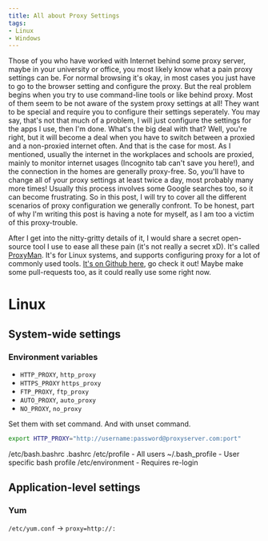 ```yaml
---
title: All about Proxy Settings
tags:
- Linux
- Windows
---
```


Those of you who have worked with Internet behind some proxy server, maybe in your university or office, you most likely know what a pain proxy settings can be. For normal browsing it's okay, in most cases you just have to go to the browser setting and configure the proxy. But the real problem begins when you try to use command-line tools or like behind proxy. Most of them seem to be not aware of the system proxy settings at all! They want to be special and require you to configure their settings seperately. You may say, that's not that much of a problem, I will just configure the settings for the apps I use, then I'm done. What's the big deal with that? Well, you're right, but it will become a deal when you have to switch between a proxied and a non-proxied internet often. And that is the case for most. As I mentioned, usually the internet in the workplaces and schools are proxied, mainly to monitor internet usages (Incognito tab can't save you here!), and the connection in the homes are generally proxy-free. So, you'll have to change all of your proxy settings at least twice a day, most probably many more times! Usually this process involves some Google searches too, so it can become frustrating. So in this post, I will try to cover all the different scenarios of proxy configuration we generally confront. To be honest, part of why I'm writing this post is having a note for myself, as I am too a victim of this proxy-trouble.

After I get into the nitty-gritty details of it, I would share a secret open-source tool I use to ease all these pain (it's not really a secret xD). It's called [ProxyMan](https://github.com/himanshub16/ProxyMan). It's for Linux systems, and supports configuring proxy for a lot of commonly used tools. [It's on Github here](https://github.com/himanshub16/ProxyMan), go check it out! Maybe make some pull-requests too, as it could really use some right now. 

# Linux

## System-wide settings

### Environment variables

- `HTTP_PROXY`, `http_proxy`
- `HTTPS_PROXY` `https_proxy`
- `FTP_PROXY`, `ftp_proxy`
- `AUTO_PROXY`, `auto_proxy`
- `NO_PROXY`, `no_proxy`

Set them with set command. And with unset command.
```bash
export HTTP_PROXY="http://username:password@proxyserver.com:port"
```

/etc/bash.bashrc
.bashrc
/etc/profile - All users
~/.bash_profile - User specific bash profile
/etc/environment - Requires re-login

## Application-level settings

### Yum

`/etc/yum.conf` -> `proxy=http://:`
